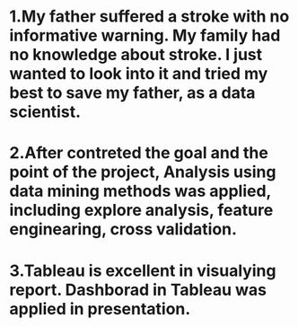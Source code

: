 # 1.My father suffered a stroke with no informative warning. My family had no knowledge about stroke. I just wanted to look into it and tried my best to save my father, as a data scientist.
# 2.After contreted the goal and the point of the project, Analysis using data mining methods was applied, including explore analysis, feature enginearing, cross validation.
# 3.Tableau is excellent in visualying report. Dashborad in Tableau was applied in presentation.
